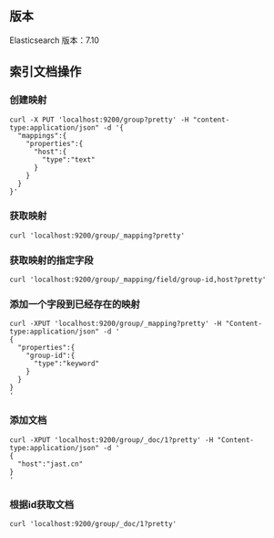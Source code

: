 ## 版本
Elasticsearch 版本：7.10
## 索引文档操作
### 创建映射
```shell script
curl -X PUT 'localhost:9200/group?pretty' -H "content-type:application/json" -d '{
  "mappings":{
    "properties":{
      "host":{
        "type":"text"
      }
    }
  }
}'
```

### 获取映射
```shell script
curl 'localhost:9200/group/_mapping?pretty'
```

### 获取映射的指定字段
```shell script
curl 'localhost:9200/group/_mapping/field/group-id,host?pretty'
```

### 添加一个字段到已经存在的映射
```shell script
curl -XPUT 'localhost:9200/group/_mapping?pretty' -H "Content-type:application/json" -d '
{
  "properties":{
    "group-id":{
      "type":"keyword"
    }
  }
}
'
```


### 添加文档
```shell script
curl -XPUT 'localhost:9200/group/_doc/1?pretty' -H "Content-type:application/json" -d '
{
  "host":"jast.cn"
}
'
```


### 根据id获取文档
```shell script
curl 'localhost:9200/group/_doc/1?pretty'
```
